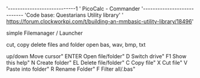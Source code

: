 '----------------------------1
' PicoCalc - Commander
'----------------------------
'Code base: Questarians Utility library'
' https://forum.clockworkpi.com/t/building-an-mmbasic-utility-library/18496'

simple Filemanager / Launcher

cut, copy delete files and folder
open bas, wav, bmp, txt

up/down   Move cursor"
ENTER     Open file/folder"
D         Switch drive"
F1        Show this help"
N         Create folder"
EL       Delete file/folder"
C         Copy file"
X         Cut file"
V         Paste into folder"
R         Rename Folder"
F         Filter all/.bas"
